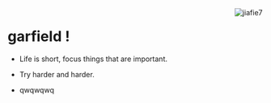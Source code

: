 <div>
<img align="right" src="https://komarev.com/ghpvc/?username=jiafie7&label=Profile%20views&color=0e75b6&style=flat" alt="jiafie7" />
</div>

# garfield !

- Life is short, focus things that are important.

- Try harder and harder.

- qwqwqwq

